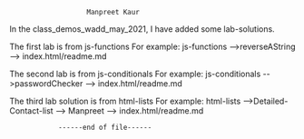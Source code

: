                        Manpreet Kaur

In the class_demos_wadd_may_2021, I have added some lab-solutions.


The first lab is from js-functions
For example: js-functions -->reverseAString --> index.html/readme.md

The second lab is from js-conditionals
For example: js-conditionals -->passwordChecker --> index.html/readme.md

The third lab solution is from html-lists
For example: html-lists -->Detailed-Contact-list --> Manpreet --> index.html/readme.md

    			------end of file------
